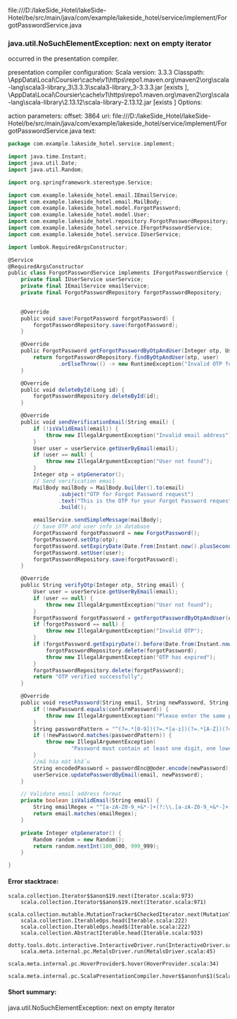 file:///D:/lakeSide_Hotel/lakeSide-Hotel/be/src/main/java/com/example/lakeside_hotel/service/implement/ForgotPasswordService.java
### java.util.NoSuchElementException: next on empty iterator

occurred in the presentation compiler.

presentation compiler configuration:
Scala version: 3.3.3
Classpath:
<HOME>\AppData\Local\Coursier\cache\v1\https\repo1.maven.org\maven2\org\scala-lang\scala3-library_3\3.3.3\scala3-library_3-3.3.3.jar [exists ], <HOME>\AppData\Local\Coursier\cache\v1\https\repo1.maven.org\maven2\org\scala-lang\scala-library\2.13.12\scala-library-2.13.12.jar [exists ]
Options:



action parameters:
offset: 3864
uri: file:///D:/lakeSide_Hotel/lakeSide-Hotel/be/src/main/java/com/example/lakeside_hotel/service/implement/ForgotPasswordService.java
text:
```scala
package com.example.lakeside_hotel.service.implement;

import java.time.Instant;
import java.util.Date;
import java.util.Random;

import org.springframework.stereotype.Service;

import com.example.lakeside_hotel.email.IEmailService;
import com.example.lakeside_hotel.email.MailBody;
import com.example.lakeside_hotel.model.ForgotPassword;
import com.example.lakeside_hotel.model.User;
import com.example.lakeside_hotel.repository.ForgotPasswordRepository;
import com.example.lakeside_hotel.service.IForgotPasswordService;
import com.example.lakeside_hotel.service.IUserService;

import lombok.RequiredArgsConstructor;

@Service
@RequiredArgsConstructor
public class ForgotPasswordService implements IForgotPasswordService {
    private final IUserService userService;
    private final IEmailService emailService;
    private final ForgotPasswordRepository forgotPasswordRepository;
    

    @Override
    public void save(ForgotPassword forgotPassword) {
        forgotPasswordRepository.save(forgotPassword);
    }

    @Override
    public ForgotPassword getForgotPasswordByOtpAndUser(Integer otp, User user) {
        return forgotPasswordRepository.findByOtpAndUser(otp, user)
                .orElseThrow(() -> new RuntimeException("Invalid OTP for email: " + user.getEmail()));
    }

    @Override
    public void deleteById(Long id) {
        forgotPasswordRepository.deleteById(id);
    }

    @Override
    public void sendVerificationEmail(String email) {
        if (!isValidEmail(email)) {
            throw new IllegalArgumentException("Invalid email address");
        }
        User user = userService.getUserByEmail(email);
        if (user == null) {
            throw new IllegalArgumentException("User not found");
        }
        Integer otp = otpGenerator();
        // Send verification email
        MailBody mailBody = MailBody.builder().to(email)
                .subject("OTP for Forgot Password request")
                .text("This is the OTP for your Forgot Password request: " + otp)
                .build();

        emailService.sendSimpleMessage(mailBody);
        // Save OTP and user info in database
        ForgotPassword forgotPassword = new ForgotPassword();
        forgotPassword.setOtp(otp);
        forgotPassword.setExpiryDate(Date.from(Instant.now().plusSeconds(70)));
        forgotPassword.setUser(user);
        forgotPasswordRepository.save(forgotPassword);
    }

    @Override
    public String verifyOtp(Integer otp, String email) {
        User user = userService.getUserByEmail(email);
        if (user == null) {
            throw new IllegalArgumentException("User not found");
        }
        ForgotPassword forgotPassword = getForgotPasswordByOtpAndUser(otp, user);
        if (forgotPassword == null) {
            throw new IllegalArgumentException("Invalid OTP");
        }
        if (forgotPassword.getExpiryDate().before(Date.from(Instant.now()))) {
            forgotPasswordRepository.delete(forgotPassword);
            throw new IllegalArgumentException("OTP has expired");
        }
        forgotPasswordRepository.delete(forgotPassword);
        return "OTP verified successfully";
    }

    @Override
    public void resetPassword(String email, String newPassword, String confirmPassword) {
        if (!newPassword.equals(confirmPassword)) {
            throw new IllegalArgumentException("Please enter the same password in both fields");
        }
        String passwordPattern = "^(?=.*[0-9])(?=.*[a-z])(?=.*[A-Z])(?=.*[@#$%^&+=])(?=\\S+$).{8,}$";
        if (!newPassword.matches(passwordPattern)) {
            throw new IllegalArgumentException(
                    "Password must contain at least one digit, one lowercase letter, one uppercase letter, one special character and no whitespace");
        }
        //mã hóa mật khẩu
        String encodedPassword = passwordEnc@@oder.encode(newPassword);
        userService.updatePasswordByEmail(email, newPassword);
    }

    // Validate email address format
    private boolean isValidEmail(String email) {
        String emailRegex = "^[a-zA-Z0-9_+&*-]+(?:\\.[a-zA-Z0-9_+&*-]+)*@(?:[a-zA-Z0-9-]+\\.)+[a-zA-Z]{2,7}$";
        return email.matches(emailRegex);
    }

    private Integer otpGenerator() {
        Random random = new Random();
        return random.nextInt(100_000, 999_999);
    }

}

```



#### Error stacktrace:

```
scala.collection.Iterator$$anon$19.next(Iterator.scala:973)
	scala.collection.Iterator$$anon$19.next(Iterator.scala:971)
	scala.collection.mutable.MutationTracker$CheckedIterator.next(MutationTracker.scala:76)
	scala.collection.IterableOps.head(Iterable.scala:222)
	scala.collection.IterableOps.head$(Iterable.scala:222)
	scala.collection.AbstractIterable.head(Iterable.scala:933)
	dotty.tools.dotc.interactive.InteractiveDriver.run(InteractiveDriver.scala:168)
	scala.meta.internal.pc.MetalsDriver.run(MetalsDriver.scala:45)
	scala.meta.internal.pc.HoverProvider$.hover(HoverProvider.scala:34)
	scala.meta.internal.pc.ScalaPresentationCompiler.hover$$anonfun$1(ScalaPresentationCompiler.scala:368)
```
#### Short summary: 

java.util.NoSuchElementException: next on empty iterator